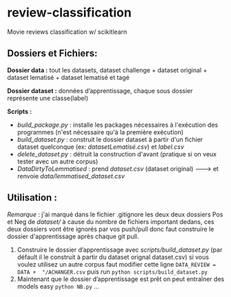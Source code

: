 
# review-classification
Movie reviews classification w/ scikitlearn

## Dossiers et Fichiers:

**Dossier data :** tout les datasets, dataset challenge + dataset original + dataset lematisé + dataset lematisé et tagé  

**Dossier dataset :**  données d’apprentissage, chaque sous dossier représente une classe(label)

**Scripts :** 
- *build_package.py* : installe les packages nécessaires à l'exécution des programmes (n'est nécessaire qu'à la première exécution)
- *build_dataset.py* : construit le dossier dataset à partir d'un fichier dataset quelconque (ex: *datasetLematisé.csv*) et *label.csv*
- *delete_dataset.py* : détruit la construction d'avant (pratique si on veux tester avec un autre corpus)
- *DataDirtyToLemmatised* : prend *dataset.csv* (dataset original) ---> et renvoie *data/lemmatised_dataset.csv*

## Utilisation :
*Remarque* : j'ai marqué dans le fichier .gitignore les deux deux dossiers Pos et Neg de *dataset/* à cause du nombre de fichiers important dedans, ces deux dossiers vont être ignorés par vos push/pull donc faut construire le dossier d'apprentissage après chaque git pull.

 1. Construire le dossier d’apprentissage avec *scripts/build_dataset.py* (par défault il le construit à partir du dataset orignal dataset.csv) si vous voulez utilisez un autre corpus faut modifier cette ligne  `DATA_REVIEW = DATA +  "/ACHANGER.csv` puis run `python scripts/build_dataset.py`
 2. Maintenant que le dossier d’apprentissage est prêt on peut entraîner des models easy `python NB.py` ...
